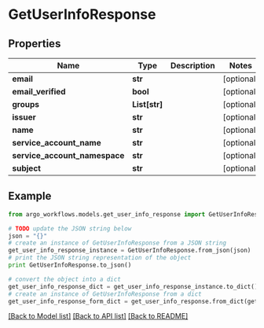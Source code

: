 # GetUserInfoResponse


## Properties

Name | Type | Description | Notes
------------ | ------------- | ------------- | -------------
**email** | **str** |  | [optional] 
**email_verified** | **bool** |  | [optional] 
**groups** | **List[str]** |  | [optional] 
**issuer** | **str** |  | [optional] 
**name** | **str** |  | [optional] 
**service_account_name** | **str** |  | [optional] 
**service_account_namespace** | **str** |  | [optional] 
**subject** | **str** |  | [optional] 

## Example

```python
from argo_workflows.models.get_user_info_response import GetUserInfoResponse

# TODO update the JSON string below
json = "{}"
# create an instance of GetUserInfoResponse from a JSON string
get_user_info_response_instance = GetUserInfoResponse.from_json(json)
# print the JSON string representation of the object
print GetUserInfoResponse.to_json()

# convert the object into a dict
get_user_info_response_dict = get_user_info_response_instance.to_dict()
# create an instance of GetUserInfoResponse from a dict
get_user_info_response_form_dict = get_user_info_response.from_dict(get_user_info_response_dict)
```
[[Back to Model list]](../README.md#documentation-for-models) [[Back to API list]](../README.md#documentation-for-api-endpoints) [[Back to README]](../README.md)


